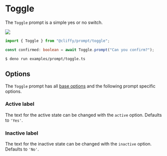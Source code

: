 # Toggle

The `Toggle` prompt is a simple yes or no switch.

![](../assets/img/toggle.gif)

```typescript
import { Toggle } from "@cliffy/prompt/toggle";

const confirmed: boolean = await Toggle.prompt("Can you confirm?");
```

```console
$ deno run examples/prompt/toggle.ts
```

## Options

The `Toggle` prompt has all [base options](./index.md) and the following prompt
specific options.

### Active label

The text for the active state can be changed with the `active` option. Defaults
to `'Yes'`.

### Inactive label

The text for the inactive state can be changed with the `inactive` option.
Defaults to `'No'`.
